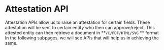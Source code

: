 # Attestation API

Attestation APIs allow us to raise an attestation for certain fields. These attestation will be sent to certain entity who then can approve/reject. This attested entity can then retrieve a document in **`VC/PDF/HTML/SVG` ** format\
In the following subpages, we will see APIs that will help us in achieving the same.
